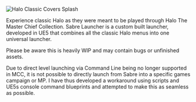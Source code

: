 ![Halo Classic Covers Splash](https://github.com/user-attachments/assets/68188926-b9ee-4b04-99fe-79c946c8c26b)

Experience classic Halo as they were meant to be played through Halo The Master Chief Collection. Sabre Launcher is a custom built launcher, developed in UE5 that combines all the classic Halo menus into one universal launcher. 

Please be aware this is heavily WIP and may contain bugs or unfinished assets.

Due to direct level launching via Command Line being no longer supported in MCC, it is not possible to directly launch from Sabre into a specific games campaign or MP. I have thus developed a workaround using scripts and UE5s console command blueprints and attempted to make this as seamless as possible.


